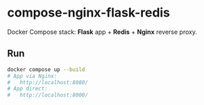 # compose-nginx-flask-redis

Docker Compose stack: **Flask** app + **Redis** + **Nginx** reverse proxy.

## Run

```bash
docker compose up --build
# App via Nginx:
#   http://localhost:8080/
# App direct:
#   http://localhost:8000/
```
